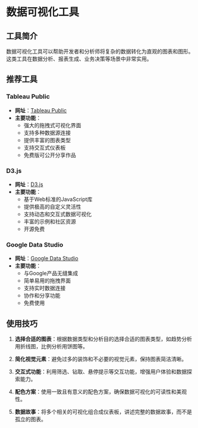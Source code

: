 # 数据可视化工具

## 工具简介

数据可视化工具可以帮助开发者和分析师将复杂的数据转化为直观的图表和图形。这类工具在数据分析、报表生成、业务决策等场景中非常实用。

## 推荐工具

### Tableau Public

- **网址**：[Tableau Public](https://public.tableau.com/)
- **主要功能**：
  - 强大的拖拽式可视化界面
  - 支持多种数据源连接
  - 提供丰富的图表类型
  - 支持交互式仪表板
  - 免费版可公开分享作品

### D3.js

- **网址**：[D3.js](https://d3js.org/)
- **主要功能**：
  - 基于Web标准的JavaScript库
  - 提供极高的自定义灵活性
  - 支持动态和交互式数据可视化
  - 丰富的示例和社区资源
  - 开源免费

### Google Data Studio

- **网址**：[Google Data Studio](https://datastudio.google.com/)
- **主要功能**：
  - 与Google产品无缝集成
  - 简单易用的拖拽界面
  - 支持实时数据连接
  - 协作和分享功能
  - 免费使用

## 使用技巧

1. **选择合适的图表**：根据数据类型和分析目的选择合适的图表类型，如趋势分析用折线图，比例分析用饼图等。

2. **简化视觉元素**：避免过多的装饰和不必要的视觉元素，保持图表简洁清晰。

3. **交互式功能**：利用筛选、钻取、悬停提示等交互功能，增强用户体验和数据探索能力。

4. **配色方案**：使用一致且有意义的配色方案，确保数据可视化的可读性和美观性。

5. **数据故事**：将多个相关的可视化组合成仪表板，讲述完整的数据故事，而不是孤立的图表。